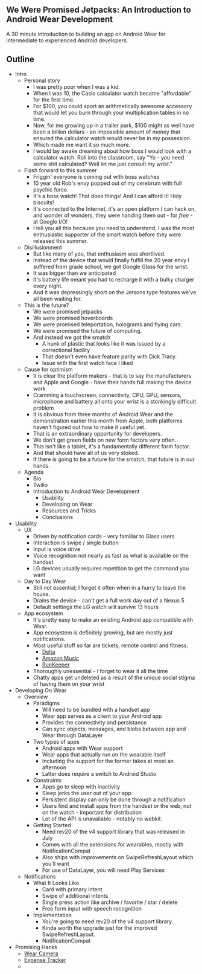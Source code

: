 ## We Were Promised Jetpacks: An Introduction to Android Wear Development

A 30 minute introduction to building an app on Android Wear for intermediate to
experienced Android developers.

## Outline

- Intro
    - Personal story
        - I was pretty poor when I was a kid.
        - When I was 10, the Casio calculator watch became "affordable" for the
          first time.
        - For $100, you could sport an arithmetically awesome accessory that
          would let you burn through your multiplication tables in no time.
        - Now, for me growing up in a trailer park, $100 might as well have been
          a billion dollars - an impossible amount of money that ensured the
          calculator watch would never be in my possession.
        - Which made me want it so much more.
        - I would lay awake dreaming about how boss I would look with a
          calculator watch.  Roll into the classroom, say "Yo - you need some
          shit calculated? Well let me just consult my *wrist*."
    - Flash forward to this summer
        - Friggin' everyone is coming out with boss watches
        - 10 year old Rob's envy popped out of my cerebrum with full psychic
          force.
        - It's a boss watch! That does things!  And I can afford it!  Holy
          biscuits!
        - It's connected to the Internet, it's an open platform I can hack on,
          and wonder of wonders, they were handing them out - for *free* - at
          Google I/O!
        - I tell you all this because you need to understand, I was the most
          enthusiastic supporter of the smart watch before they were released
          this summer.
    - Disillusionment
        - But like many of you, that enthusiasm was shortlived.
        - Instead of the device that would finally fulfill the 20 year envy I
          suffered from grade school, we got Google Glass for the wrist.
        - It was bigger than we anticipated
        - It's battery life meant you had to recharge it with a bulky charger
          every night.
        - And it was depressingly short on the Jetsons type features we've all
          been waiting for.
    - This is the future?
        - We were promised jetpacks
        - We were promised hoverboards
        - We were promised teleportation, holograms and flying cars.
        - We were promised the future of computing.
        - And instead we got the smatch
            - A hunk of plastic that looks like it was issued by a correctional
              facility
            - That doesn't even have feature parity with Dick Tracy.
            - Issue with the first watch face I liked
    - Cause for optimism
        - It is clear the platform makers - that is to say the manufacturers and
          Apple and Google - have their hands full making the device work
        - Cramming a touchscreen, connectivity, CPU, GPU, sensors, microphone
          and battery all onto your wrist is a stonkingly difficult problem
        - It is obvious from three months of Android Wear and the demonstration
          earlier this month from Apple, both platforms haven't figured out how
          to make it useful yet.
        - That is an extraordinary opportunity for developers.
        - We don't get green fields on new form factors very often.
        - This isn't like a tablet, it's a fundamentally different form factor.
        - And that should have all of us very stoked.
        - If there is going to be a future for the smatch, that future is in our
          hands.
    - Agenda
        - Bio
        - Twilio
        - Introduction to Android Wear Development
            - Usability
            - Developing on Wear
            - Resources and Tricks
            - Conclusions
- Usability
    - UX
        - Driven by notification cards - very familiar to Glass users
        - Interaction is swipe / single button
        - Input is voice drive
        - Voice recognition not nearly as fast as what is available on the
          handset
        - LG devices usually requires repetition to get the command you want
    - Day to Day Wear
        - Still not essential; I forget it often when in a hurry to leave the
          house.
        - Drains the device - can't get a full work day out of a Nexus 5
        - Default settings the LG watch will survive 13 hours
    - App ecosystem
        - It's pretty easy to make an existing Android app compatible with Wear.
        - App ecosystem is definitely growing, but are mostly just
          notifications.
        - Most useful stuff so far are tickets, remote control and fitness.
            - [Delta](https://play.google.com/store/apps/details?id=com.delta.mobile.android)
            - [Amazon
              Music](https://play.google.com/store/apps/details?id=com.amazon.mp3&hl=en)
            - [RunKeeper](https://play.google.com/store/apps/details?id=com.fitnesskeeper.runkeeper.pro)
        - Thoroughly unessential - I forget to wear it all the time
        - Chatty apps get undeleted as a result of the unique social stigma of
          having them on your wrist
- Developing On Wear
    - Overview
        - Paradigms
            - Will need to be bundled with a handset app
            - Wear app serves as a client to your Android app
            - Provides the connectivity and persistance
            - Can sync objects, messages, and blobs between app and Wear through
              DataLayer
        - Two types of apps
            - Android apps with Wear support
            - Wear apps that actually run on the wearable itself
            - Including the support for the former takes at most an afternoon
            - Latter does require a switch to Android Studio
        - Constraints
            - Apps go to sleep with inactivity
            - Sleep jerks the user out of your app
            - Persistent display can only be done through a notification
            - Users find and install apps from the handset or the web, not on
              the watch - important for distribution
            - Lot of the API is unavailable - notably no webkit.
        - Getting Started
            - Need rev20 of the v4 support library that was released in July
            - Comes with all the extensions for wearables, mostly with
              NotificationCompat
            - Also ships with improvements on SwipeRefreshLayout which you'll
              want
            - For use of DataLayer, you will need Play Services
    - Notifications
        - What It Looks Like
            - Card with primary intent
            - Swipe of additional intents
            - Single press action like archive / favorite / star / delete
            - Free form input with speech recognition
        - Implementation
            - You're going to need rev20 of the v4 support library.
            - Kinda worth the upgrade just for the improved SwipeRefreshLayout.
            - NotificationCompat 
- Promising Hacks
    - [Wear Camera](https://github.com/dheera/android-wearcamera/)
    - [Expense Tracker](https://play.google.com/store/apps/details?id=lv.bestan.android.wear.expensestracker&hl=en)
    - 


